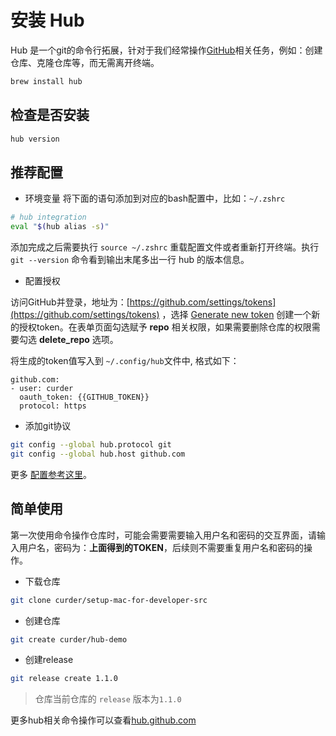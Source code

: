# 安装 Hub

Hub 是一个git的命令行拓展，针对于我们经常操作[GitHub](https://github.com)相关任务，例如：创建仓库、克隆仓库等，而无需离开终端。

```bash
brew install hub
```

## 检查是否安装

```bash
hub version
```

## 推荐配置

- 环境变量
将下面的语句添加到对应的bash配置中，比如：`~/.zshrc`
```bash
# hub integration
eval "$(hub alias -s)"
```
添加完成之后需要执行 `source ~/.zshrc` 重载配置文件或者重新打开终端。执行 `git --version` 命令看到输出末尾多出一行 hub 的版本信息。

- 配置授权

访问GitHub并登录，地址为：[https://github.com/settings/tokens](https://github.com/settings/tokens) ，选择 [Generate new token](https://github.com/settings/tokens/new) 创建一个新的授权token。在表单页面勾选赋予 **repo** 相关权限，如果需要删除仓库的权限需要勾选 **delete_repo** 选项。

将生成的token值写入到 `~/.config/hub`文件中, 格式如下：

```
github.com:
- user: curder
  oauth_token: {{GITHUB_TOKEN}}
  protocol: https
```

- 添加git协议

```bash
git config --global hub.protocol git
git config --global hub.host github.com
```



更多 [配置参考这里](https://hub.github.com/hub.1.html#configuration)。

## 简单使用

第一次使用命令操作仓库时，可能会需要需要输入用户名和密码的交互界面，请输入用户名，密码为：**上面得到的TOKEN**，后续则不需要重复用户名和密码的操作。

- 下载仓库
```bash
git clone curder/setup-mac-for-developer-src
```

- 创建仓库
```bash
git create curder/hub-demo
```

- 创建release
```bash
git release create 1.1.0
```
> 仓库当前仓库的 `release` 版本为`1.1.0`

更多hub相关命令操作可以查看[hub.github.com](https://hub.github.com/)
